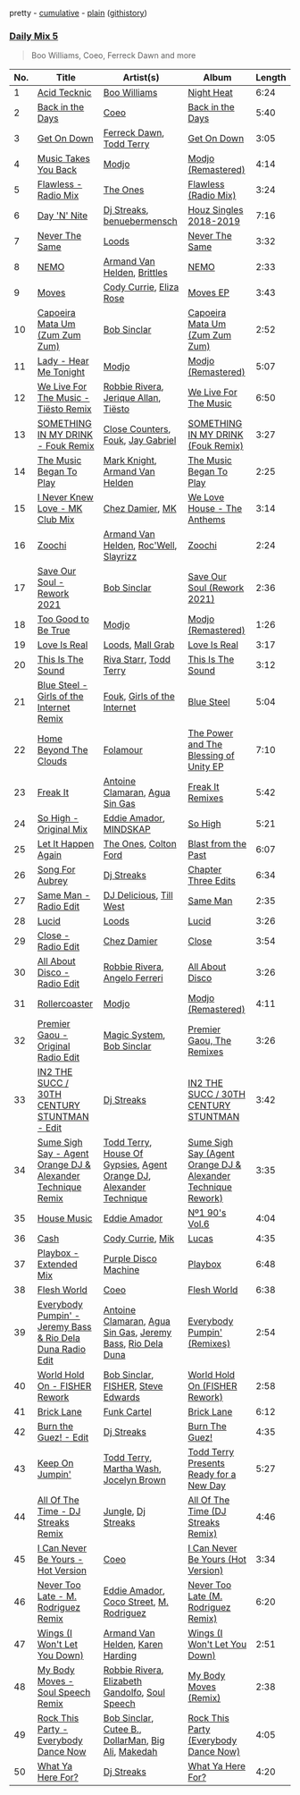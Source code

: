 pretty - [cumulative](/playlists/cumulative/Daily%20Mix%205.md) - [plain](/playlists/plain/37i9dQZF1E36TO0q54WsJv) ([githistory](https://github.githistory.xyz/vitokorn/spotify-playlist-archive/blob/master/playlists/plain/37i9dQZF1E36TO0q54WsJv))

### [Daily Mix 5](https://open.spotify.com/playlist/37i9dQZF1E36TO0q54WsJv)

> Boo Williams, Coeo, Ferreck Dawn and more

| No. | Title | Artist(s) | Album | Length |
|---|---|---|---|---|
| 1 | [Acid Tecknic](https://open.spotify.com/track/4mO6cTgyZQbLDXgP7oIbWL) | [Boo Williams](https://open.spotify.com/artist/19lPZSDpJKmdxfOVxjouaE) | [Night Heat](https://open.spotify.com/album/1Xxztg3GuKm4XWRpG2GfqJ) | 6:24 |
| 2 | [Back in the Days](https://open.spotify.com/track/7dfnhWFCXP3tOuZdQ4HGjl) | [Coeo](https://open.spotify.com/artist/3OoNpyvA82LedOZWG3WE8Z) | [Back in the Days](https://open.spotify.com/album/2pkAHzyNNZND9XeVSSPvFd) | 5:40 |
| 3 | [Get On Down](https://open.spotify.com/track/7exHHOSg7JZ7BSmkeP5HaY) | [Ferreck Dawn](https://open.spotify.com/artist/3cnAJv9gydgm52KFIsdvO8), [Todd Terry](https://open.spotify.com/artist/3dE92yGWcrboP1kC5SWyqu) | [Get On Down](https://open.spotify.com/album/09D39Cwhfq3VNYp9gw16cz) | 3:05 |
| 4 | [Music Takes You Back](https://open.spotify.com/track/7z8sOQkzkoT9SCYQSWenjs) | [Modjo](https://open.spotify.com/artist/0AkpPlFLnr0VQwZQeMGht0) | [Modjo (Remastered)](https://open.spotify.com/album/0vwDxngkhZuwNbcxzebCXI) | 4:14 |
| 5 | [Flawless - Radio Mix](https://open.spotify.com/track/4YUDI60uPW9pbpDYTSe51x) | [The Ones](https://open.spotify.com/artist/59z0q3rlcVQoAPg7YbFbgv) | [Flawless (Radio Mix)](https://open.spotify.com/album/0YLmIFyPXCy1vai9iTwjUZ) | 3:24 |
| 6 | [Day 'N' Nite](https://open.spotify.com/track/2BeInbvK9KLJVKGyNKmyne) | [Dj Streaks](https://open.spotify.com/artist/67YkGjtw8rmC6Ck0GmoxFA), [benuebermensch](https://open.spotify.com/artist/0uUs9vPhqgn1j0QY36ujfh) | [Houz Singles 2018-2019](https://open.spotify.com/album/4OcYHGPNxN5NpzGlnML7b7) | 7:16 |
| 7 | [Never The Same](https://open.spotify.com/track/52V5wpCwxwzWgNZczk0xRB) | [Loods](https://open.spotify.com/artist/1uF7AFfGahplhiaHEy9NNl) | [Never The Same](https://open.spotify.com/album/3YFUnFp5vvJDmGuepYiTgj) | 3:32 |
| 8 | [NEMO](https://open.spotify.com/track/2RvUquRNqRRCh3y5Ls7DTc) | [Armand Van Helden](https://open.spotify.com/artist/3cQA9WH8liZfeja1DxcDYE), [Brittles](https://open.spotify.com/artist/4AatAhtKlfnbdMwlxdTwwr) | [NEMO](https://open.spotify.com/album/4aYOQcCVX4mIua85Ub8jCi) | 2:33 |
| 9 | [Moves](https://open.spotify.com/track/07DuoTCTocHk7y3d8MImks) | [Cody Currie](https://open.spotify.com/artist/0ymdoOsfzRbCoAMfJPpsEx), [Eliza Rose](https://open.spotify.com/artist/4XC335ouK6pXyq4QiIb8bP) | [Moves EP](https://open.spotify.com/album/7sAOz7qlL8UyeRtFyVNWcj) | 3:43 |
| 10 | [Capoeira Mata Um (Zum Zum Zum)](https://open.spotify.com/track/7rriLHw4KHgWQnKY5vR2fw) | [Bob Sinclar](https://open.spotify.com/artist/5YFS41yoX0YuFY39fq21oN) | [Capoeira Mata Um (Zum Zum Zum)](https://open.spotify.com/album/5lQLZNV76a34Md7qojyO2s) | 2:52 |
| 11 | [Lady - Hear Me Tonight](https://open.spotify.com/track/49X0LAl6faAusYq02PRAY6) | [Modjo](https://open.spotify.com/artist/0AkpPlFLnr0VQwZQeMGht0) | [Modjo (Remastered)](https://open.spotify.com/album/0vwDxngkhZuwNbcxzebCXI) | 5:07 |
| 12 | [We Live For The Music - Tiësto Remix](https://open.spotify.com/track/3FZPCdNFffckEafaKKyYEI) | [Robbie Rivera](https://open.spotify.com/artist/4bYwbb6k4ujHD2NXRxSwRP), [Jerique Allan](https://open.spotify.com/artist/0l97W1hO4sLhYw7eskqYEO), [Tiësto](https://open.spotify.com/artist/2o5jDhtHVPhrJdv3cEQ99Z) | [We Live For The Music](https://open.spotify.com/album/5abo95K8IJ25vBTV6xDjVn) | 6:50 |
| 13 | [SOMETHING IN MY DRINK - Fouk Remix](https://open.spotify.com/track/6Zb8UAAg4nBNrKnusYVhpC) | [Close Counters](https://open.spotify.com/artist/1b94FVTCNMq9gU78ByW6iY), [Fouk](https://open.spotify.com/artist/7CSVLVGfYClzI2061XKrWe), [Jay Gabriel](https://open.spotify.com/artist/1kszv1KhmOojnDHZ747gos) | [SOMETHING IN MY DRINK (Fouk Remix)](https://open.spotify.com/album/2ayEYO7GLGGzf0q5K2k3Nh) | 3:27 |
| 14 | [The Music Began To Play](https://open.spotify.com/track/5jOhS3S7vTj9yQ4UmEk8qj) | [Mark Knight](https://open.spotify.com/artist/3h11MHQeCrcsUgRRijI1zL), [Armand Van Helden](https://open.spotify.com/artist/3cQA9WH8liZfeja1DxcDYE) | [The Music Began To Play](https://open.spotify.com/album/1RPFQ2LTLiHL7hxRwL8RZc) | 2:25 |
| 15 | [I Never Knew Love - MK Club Mix](https://open.spotify.com/track/4GaoiHBEfs5Kwm0gj6KMD4) | [Chez Damier](https://open.spotify.com/artist/6ElgoHFh30ap09Koe8jf7C), [MK](https://open.spotify.com/artist/1yqxFtPHKcGcv6SXZNdyT9) | [We Love House - The Anthems](https://open.spotify.com/album/4wPX46p1gxaXvDYLyWSGTn) | 3:14 |
| 16 | [Zoochi](https://open.spotify.com/track/2espjuhoZe71BgCQxfOn0J) | [Armand Van Helden](https://open.spotify.com/artist/3cQA9WH8liZfeja1DxcDYE), [Roc'Well](https://open.spotify.com/artist/24ymM2hmciAJvXw8mrXqY1), [Slayrizz](https://open.spotify.com/artist/2g9SWtMYaTDIqWxaOBe495) | [Zoochi](https://open.spotify.com/album/21U979qpumNTHc2J0nW1ZY) | 2:24 |
| 17 | [Save Our Soul - Rework 2021](https://open.spotify.com/track/2sTEiEN6OTO9Xi7ZE2DFs0) | [Bob Sinclar](https://open.spotify.com/artist/5YFS41yoX0YuFY39fq21oN) | [Save Our Soul (Rework 2021)](https://open.spotify.com/album/6nhmbrMX50vf3l0AzOEaTx) | 2:36 |
| 18 | [Too Good to Be True](https://open.spotify.com/track/05WVcNQ4gbd6p2YOLXc3yD) | [Modjo](https://open.spotify.com/artist/0AkpPlFLnr0VQwZQeMGht0) | [Modjo (Remastered)](https://open.spotify.com/album/0vwDxngkhZuwNbcxzebCXI) | 1:26 |
| 19 | [Love Is Real](https://open.spotify.com/track/7nZNvE2EdKrH127yzBMW8E) | [Loods](https://open.spotify.com/artist/1uF7AFfGahplhiaHEy9NNl), [Mall Grab](https://open.spotify.com/artist/7yF6JnFPDzgml2Ytkyl5D7) | [Love Is Real](https://open.spotify.com/album/2zQJvUy9Cw6BGlYBBL4f8X) | 3:17 |
| 20 | [This Is The Sound](https://open.spotify.com/track/7L6ZDYK13nVfc6j3QlKNJj) | [Riva Starr](https://open.spotify.com/artist/1TRFAJu3Cw64APToZaGk9D), [Todd Terry](https://open.spotify.com/artist/3dE92yGWcrboP1kC5SWyqu) | [This Is The Sound](https://open.spotify.com/album/5UrapwkD5cCjELtr6hcr3u) | 3:12 |
| 21 | [Blue Steel - Girls of the Internet Remix](https://open.spotify.com/track/0tc9nTCNx22nn9p9KX0hpB) | [Fouk](https://open.spotify.com/artist/7CSVLVGfYClzI2061XKrWe), [Girls of the Internet](https://open.spotify.com/artist/5tGmvKTFVL9bGZTxtvopHE) | [Blue Steel](https://open.spotify.com/album/1MDBYzWfQK7q5h2FH8N9Nm) | 5:04 |
| 22 | [Home Beyond The Clouds](https://open.spotify.com/track/1ECwSxPRRyPht4S5Z8NRBw) | [Folamour](https://open.spotify.com/artist/6pJY5At9SiMpAOBrw9YosS) | [The Power and The Blessing of Unity EP](https://open.spotify.com/album/10jfk0A1rfFiezQvSjOqJ9) | 7:10 |
| 23 | [Freak It](https://open.spotify.com/track/6JM1h0ppYJXKHoCWvtV1aH) | [Antoine Clamaran](https://open.spotify.com/artist/2LTa2TleomBhi05k8khxCF), [Agua Sin Gas](https://open.spotify.com/artist/0ICpMoNX3j9j4E4Rfk6ED4) | [Freak It Remixes](https://open.spotify.com/album/4lWNuZjNtv7VT5mPSa1WW8) | 5:42 |
| 24 | [So High - Original Mix](https://open.spotify.com/track/3Nylw6mt98YULnLff1pbMe) | [Eddie Amador](https://open.spotify.com/artist/4d4BTB5YOMdDyTCgU1boCN), [MINDSKAP](https://open.spotify.com/artist/1LiTut4zArzeTZLXYXkUXn) | [So High](https://open.spotify.com/album/1Nyeb8ZJeCDbtImWtEbEFM) | 5:21 |
| 25 | [Let It Happen Again](https://open.spotify.com/track/1l8z37mUbX3ZA8Q4QXju5v) | [The Ones](https://open.spotify.com/artist/59z0q3rlcVQoAPg7YbFbgv), [Colton Ford](https://open.spotify.com/artist/555RRfX2scuBv0h2Z3TAst) | [Blast from the Past](https://open.spotify.com/album/2x77E9xe4Qz1vI31F5DwiG) | 6:07 |
| 26 | [Song For Aubrey](https://open.spotify.com/track/14McxDqSVSefbZQL7JJeCl) | [Dj Streaks](https://open.spotify.com/artist/67YkGjtw8rmC6Ck0GmoxFA) | [Chapter Three Edits](https://open.spotify.com/album/7lHxXbcZDjKMtJTcbQBYkN) | 6:34 |
| 27 | [Same Man - Radio Edit](https://open.spotify.com/track/6FwxKDR1xWxYLOVKVwN7GY) | [DJ Delicious](https://open.spotify.com/artist/5Bwa0MY2tBdOAJg8K5PLSQ), [Till West](https://open.spotify.com/artist/3tIGIHJ3XB7iLxJjuM6dQn) | [Same Man](https://open.spotify.com/album/6m9XXQkjEenHHx3O1P2xJG) | 2:35 |
| 28 | [Lucid](https://open.spotify.com/track/6jDBcOvnjHpC4RqzzTm2tv) | [Loods](https://open.spotify.com/artist/1uF7AFfGahplhiaHEy9NNl) | [Lucid](https://open.spotify.com/album/6gn97WtvblYVAdMZBwaM60) | 3:26 |
| 29 | [Close - Radio Edit](https://open.spotify.com/track/7dOTL49CqAf6Vh0wg9dlFU) | [Chez Damier](https://open.spotify.com/artist/6ElgoHFh30ap09Koe8jf7C) | [Close](https://open.spotify.com/album/770TiZa8ixXEiO0SU1cZZv) | 3:54 |
| 30 | [All About Disco - Radio Edit](https://open.spotify.com/track/3Q5JEE4e6YIR9ZMbFxnwiP) | [Robbie Rivera](https://open.spotify.com/artist/4bYwbb6k4ujHD2NXRxSwRP), [Angelo Ferreri](https://open.spotify.com/artist/3tT2XX9qEVivLCYGoqkRkZ) | [All About Disco](https://open.spotify.com/album/3VQYc6YNKBUC1TZqgWBsaw) | 3:26 |
| 31 | [Rollercoaster](https://open.spotify.com/track/1YucFGqqoZ8nKwsHR1AOmS) | [Modjo](https://open.spotify.com/artist/0AkpPlFLnr0VQwZQeMGht0) | [Modjo (Remastered)](https://open.spotify.com/album/0vwDxngkhZuwNbcxzebCXI) | 4:11 |
| 32 | [Premier Gaou - Original Radio Edit](https://open.spotify.com/track/5gdM1wTSYyRus22N6jXeFF) | [Magic System](https://open.spotify.com/artist/6MvRVq0CtpQQlwnIiszV8F), [Bob Sinclar](https://open.spotify.com/artist/5YFS41yoX0YuFY39fq21oN) | [Premier Gaou, The Remixes](https://open.spotify.com/album/3x0yojxFwkpfpGIp6FCI0a) | 3:26 |
| 33 | [IN2 THE SUCC / 30TH CENTURY STUNTMAN - Edit](https://open.spotify.com/track/1xBZCiGzEI6SQBSkQ8BW9L) | [Dj Streaks](https://open.spotify.com/artist/67YkGjtw8rmC6Ck0GmoxFA) | [IN2 THE SUCC / 30TH CENTURY STUNTMAN](https://open.spotify.com/album/59QiCCjSDmHpO6HRYegjfg) | 3:42 |
| 34 | [Sume Sigh Say - Agent Orange DJ & Alexander Technique Remix](https://open.spotify.com/track/53WGmB6DduTtUPaaDZTGji) | [Todd Terry](https://open.spotify.com/artist/3dE92yGWcrboP1kC5SWyqu), [House Of Gypsies](https://open.spotify.com/artist/6LYeZ5e4JbW4XoKqQgAKAu), [Agent Orange DJ](https://open.spotify.com/artist/5HARWIvaFOPEMSIMTBQ79Z), [Alexander Technique](https://open.spotify.com/artist/5nCphaO35HX9Hxq7LSfkIw) | [Sume Sigh Say (Agent Orange DJ & Alexander Technique Rework)](https://open.spotify.com/album/4r5ypqDBHN1xq9PYimCTlv) | 3:35 |
| 35 | [House Music](https://open.spotify.com/track/0ZxX4qIvHWeF8hzyBewUEA) | [Eddie Amador](https://open.spotify.com/artist/4d4BTB5YOMdDyTCgU1boCN) | [Nº1 90's Vol.6](https://open.spotify.com/album/5xm9jQURZlrk0zZrUhQb2i) | 4:04 |
| 36 | [Cash](https://open.spotify.com/track/6POR7D7jvl68adC3ZkQoW1) | [Cody Currie](https://open.spotify.com/artist/0ymdoOsfzRbCoAMfJPpsEx), [Mik](https://open.spotify.com/artist/4Resxza12ju31YHeXh6O45) | [Lucas](https://open.spotify.com/album/0JJjdrxiGhdo2JHVNCKC2N) | 4:35 |
| 37 | [Playbox - Extended Mix](https://open.spotify.com/track/0u98nHqzIxJbeHa8jpM19V) | [Purple Disco Machine](https://open.spotify.com/artist/2WBJQGf1bT1kxuoqziH5g4) | [Playbox](https://open.spotify.com/album/6M0Kafpi2VJAbcI9l9zeNX) | 6:48 |
| 38 | [Flesh World](https://open.spotify.com/track/5ZqvrH3XyHXXJ7vvy3b9lF) | [Coeo](https://open.spotify.com/artist/3OoNpyvA82LedOZWG3WE8Z) | [Flesh World](https://open.spotify.com/album/6h9jdXMrcq8fMeRVgjqapc) | 6:38 |
| 39 | [Everybody Pumpin' - Jeremy Bass & Rio Dela Duna Radio Edit](https://open.spotify.com/track/4UiJ2QbqmTqxlZBYrTK4KK) | [Antoine Clamaran](https://open.spotify.com/artist/2LTa2TleomBhi05k8khxCF), [Agua Sin Gas](https://open.spotify.com/artist/0ICpMoNX3j9j4E4Rfk6ED4), [Jeremy Bass](https://open.spotify.com/artist/2AoaDlAKrXBbVsFOF9Yv7y), [Rio Dela Duna](https://open.spotify.com/artist/5McLuoTfnILw7AYs1IQjAj) | [Everybody Pumpin' (Remixes)](https://open.spotify.com/album/61K1o74nHOOkBr3SfKhSOn) | 2:54 |
| 40 | [World Hold On - FISHER Rework](https://open.spotify.com/track/2YDOjCfkGciEXxSutB6LJR) | [Bob Sinclar](https://open.spotify.com/artist/5YFS41yoX0YuFY39fq21oN), [FISHER](https://open.spotify.com/artist/1VJ0briNOlXRtJUAzoUJdt), [Steve Edwards](https://open.spotify.com/artist/2SwhNukah1MYpLR594PnuC) | [World Hold On (FISHER Rework)](https://open.spotify.com/album/4Z6joMam5q6D8khEfuaCWD) | 2:58 |
| 41 | [Brick Lane](https://open.spotify.com/track/6YSKCz3wvwfRkccFH3AyxG) | [Funk Cartel](https://open.spotify.com/artist/5CTZ9x42i9fZmlzm3AEyX0) | [Brick Lane](https://open.spotify.com/album/5rjGJT7RQ1DC1wK2CFjkSk) | 6:12 |
| 42 | [Burn the Guez! - Edit](https://open.spotify.com/track/466NOCpKev907jPlqaXdPe) | [Dj Streaks](https://open.spotify.com/artist/67YkGjtw8rmC6Ck0GmoxFA) | [Burn The Guez!](https://open.spotify.com/album/6PxvGptAPOvzLBKuHOYEKn) | 4:35 |
| 43 | [Keep On Jumpin'](https://open.spotify.com/track/4XS4PuYyoJcdtFko641Czk) | [Todd Terry](https://open.spotify.com/artist/3dE92yGWcrboP1kC5SWyqu), [Martha Wash](https://open.spotify.com/artist/7htVGwGw3uAa7Axft4MTnx), [Jocelyn Brown](https://open.spotify.com/artist/2ga5ADaBpljQ3YrCh99ZMq) | [Todd Terry Presents Ready for a New Day](https://open.spotify.com/album/5tYrItg9JB6Unf0POAoV6u) | 5:27 |
| 44 | [All Of The Time - DJ Streaks Remix](https://open.spotify.com/track/2gtIOi34KWOtEG21WKT8QN) | [Jungle](https://open.spotify.com/artist/59oA5WbbQvomJz2BuRG071), [Dj Streaks](https://open.spotify.com/artist/67YkGjtw8rmC6Ck0GmoxFA) | [All Of The Time (DJ Streaks Remix)](https://open.spotify.com/album/6Gl8ivfYXZx9Yp11TMbh1R) | 4:46 |
| 45 | [I Can Never Be Yours - Hot Version](https://open.spotify.com/track/3F1hU8F97UoVouQRgasdM4) | [Coeo](https://open.spotify.com/artist/3OoNpyvA82LedOZWG3WE8Z) | [I Can Never Be Yours (Hot Version)](https://open.spotify.com/album/77oqJ7YEGeK3cffhlu5gIA) | 3:34 |
| 46 | [Never Too Late - M. Rodriguez Remix](https://open.spotify.com/track/63yc92aOz8xMeeW0e8qPwe) | [Eddie Amador](https://open.spotify.com/artist/4d4BTB5YOMdDyTCgU1boCN), [Coco Street](https://open.spotify.com/artist/1LMVWbzli82A3sIId12EME), [M. Rodriguez](https://open.spotify.com/artist/4XaPSpaPJdsuI7FmQVjJo7) | [Never Too Late (M. Rodriguez Remix)](https://open.spotify.com/album/6S6CEkAIUunvKjSysMupI6) | 6:20 |
| 47 | [Wings (I Won't Let You Down)](https://open.spotify.com/track/0QZyAYqpbsfnBfZ4vMRSVd) | [Armand Van Helden](https://open.spotify.com/artist/3cQA9WH8liZfeja1DxcDYE), [Karen Harding](https://open.spotify.com/artist/1QOHbhVRpDoNtRkz79si6b) | [Wings (I Won't Let You Down)](https://open.spotify.com/album/5pPckXGvpwvr78wj5EPLZS) | 2:51 |
| 48 | [My Body Moves - Soul Speech Remix](https://open.spotify.com/track/4ZJOATYd35dFCb8b9PasEM) | [Robbie Rivera](https://open.spotify.com/artist/4bYwbb6k4ujHD2NXRxSwRP), [Elizabeth Gandolfo](https://open.spotify.com/artist/4QbRdKF8U9rmUx2iVvaodw), [Soul Speech](https://open.spotify.com/artist/1EAcO01N3yXpUGqhCJjPiT) | [My Body Moves (Remix)](https://open.spotify.com/album/0wCg0JwQJJceffhtkXlxSl) | 2:38 |
| 49 | [Rock This Party - Everybody Dance Now](https://open.spotify.com/track/0Qn0i8df7Q76ej3RAXAtI2) | [Bob Sinclar](https://open.spotify.com/artist/5YFS41yoX0YuFY39fq21oN), [Cutee B.](https://open.spotify.com/artist/5PTDGbHPxxXf81RrubpIOO), [DollarMan](https://open.spotify.com/artist/0TsTesOYlZmHOLnFPLPKLZ), [Big Ali](https://open.spotify.com/artist/4LqXqd68BBoEk9RDYeS0ls), [Makedah](https://open.spotify.com/artist/0f5cjky3a6ee9e0WicpzhW) | [Rock This Party (Everybody Dance Now)](https://open.spotify.com/album/0FoptdZTKSUm6JU99XVKhO) | 4:05 |
| 50 | [What Ya Here For?](https://open.spotify.com/track/27rjwJcRIohIoNI4GNewxo) | [Dj Streaks](https://open.spotify.com/artist/67YkGjtw8rmC6Ck0GmoxFA) | [What Ya Here For?](https://open.spotify.com/album/6z9WzYceZqPgG45iTxiYFf) | 4:20 |
